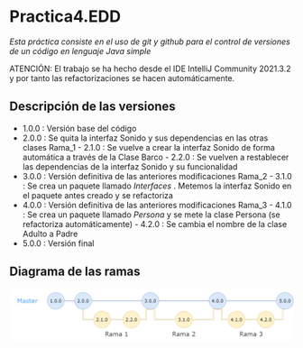 # Practica4.EDD
*Esta práctica consiste en el uso de git y github para el control de versiones de un código en lenguaje Java simple*

ATENCIÓN: El trabajo se ha hecho desde el IDE IntelliJ Community 2021.3.2 y por tanto las refactorizaciones se hacen automáticamente.

## Descripción de las versiones

- 1.0.0 : Versión base del código
- 2.0.0 : Se quita la interfaz Sonido y sus dependencias en las otras clases
      Rama_1
          - 2.1.0 : Se vuelve a crear la interfaz Sonido de forma automática a través de la Clase Barco
          - 2.2.0 : Se vuelven a restablecer las dependencias de la interfaz Sonido y su funcionalidad
- 3.0.0 : Versión definitiva de las anteriores modificaciones
      Rama_2
          - 3.1.0 : Se crea un paquete llamado *Interfaces* . Metemos la interfaz Sonido en el paquete antes creado y se refactoriza
- 4.0.0 : Versión definitiva de las anteriores modificaciones
      Rama_3
          - 4.1.0 : Se crea un paquete llamado *Persona* y se mete la clase Persona (se refactoriza automáticamente)
          - 4.2.0 : Se cambia el nombre de la clase Adulto a Padre
- 5.0.0 : Versión final

## Diagrama de las ramas

![diagrama de ramas](https://github.com/MelissaRodriguezHernandez/Practica4/blob/master/Diagrama.png)
